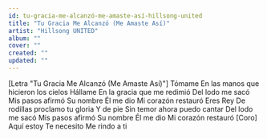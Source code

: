 ```yaml
---
id: tu-gracia-me-alcanzó-me-amaste-así-hillsong-united
title: "Tu Gracia Me Alcanzó (Me Amaste Así)"
artist: "Hillsong UNITED"
album: ""
cover: ""
created: ""
updated: ""
---
```


[Letra "Tu Gracia Me Alcanzó (Me Amaste Así)"]
Tómame
En las manos que hicieron los cielos
Hállame
En la gracia que me redimió
Del lodo me sacó
Mis pasos afirmó
Su nombre Él me dio
Mi corazón restauró
Eres Rey
De rodillas proclamo tu gloria
Y de pie
Sin temor ahora puedo cantar
Del lodo me sacó
Mis pasos afirmó
Su nombre Él me dio
Mi corazón restauró
[Coro]
Aquí estoy
Te necesito
Me rindo a ti
